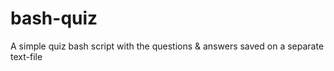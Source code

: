 bash-quiz
=========

A simple quiz bash script with the questions &amp; answers saved on a separate text-file
